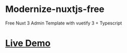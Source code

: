 # Modernize-nuxtjs-free
Free Nuxt 3 Admin Template with vuetify 3 + Typescript
# <a href="https://modernize-nuxtjs-free-template.liusha.com/">Live Demo </a>
